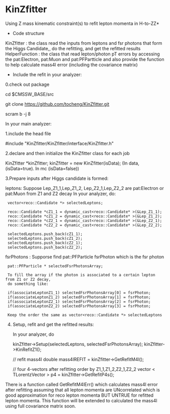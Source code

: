 # KinZfitter
Using Z mass kinematic constraint(s) to refit lepton momenta in H-to-ZZ*

- Code structure

KinZfitter : the class read the inputs from leptons and fsr photons that form the Higgs Candidate,, do the refitting, and get the refitted results
HelperFunction : the class that read lepton/photon pT errors by accessing the pat:Electron, pat:Muon and pat:PFPartticle and also provide the function to help calculate mass4l error (including the covariance matrix)

- Include the refit in your analyzer:

0.check out package

  cd $CMSSW_BASE/src
  
  git clone https://github.com/tocheng/KinZfitter.git
  
  scram b -j 8 

In your main analyzer:

1.include the head file

  #include "KinZfitter/KinZfitter/interface/KinZfitter.h"

2.declare and then initialize the KinZfitter class for each job

  KinZfitter *kinZfitter;
  kinZfitter = new KinZfitter(isData);
  (In data, (isData=true). In mc (isData=false))

3.Prepare inputs after Higgs candidate is formed:

  leptons: 
   Suppose Lep_Z1_1,Lep_Z1_2, Lep_Z2_1,Lep_Z2_2 are pat:Electron or pat:Muon from Z1 and Z2 decay
   In your analyzer, do:

     vector<reco::Candidate *> selectedLeptons;

     reco::Candidate *cZ1_1 = dynamic_cast<reco::Candidate* >(&Lep_Z1_1);
     reco::Candidate *cZ1_2 = dynamic_cast<reco::Candidate* >(&Lep_Z1_2);
     reco::Candidate *cZ2_1 = dynamic_cast<reco::Candidate* >(&Lep_Z2_1);
     reco::Candidate *cZ2_2 = dynamic_cast<reco::Candidate* >(&Lep_Z2_2);

     selectedLeptons.push_back(cZ1_1);
     selectedLeptons.push_back(cZ1_2);
     selectedLeptons.push_back(cZ2_1);
     selectedLeptons.push_back(cZ2_2);

  fsrPhotons :
     Supporse find pat::PFParticle fsrPhoton which is the fsr photon

     pat::PFParticle * selectedFsrPhotonsArray;
         
     To fill the array if the photon is associated to a certain lepton from Z1 or Z2 decay, 
     do something like:

     if(associateLeptonZ1_1) selectedFsrPhotonsArray[0] = fsrPhoton;
     if(associateLeptonZ1_2) selectedFsrPhotonsArray[1] = fsrPhoton;
     if(associateLeptonZ2_1) selectedFsrPhotonsArray[2] = fsrPhoton;
     if(associateLeptonZ2_2) selectedFsrPhotonsArray[3] = fsrPhoton;
 
     Keep the order the same as vector<reco::Candidate *> selectedLeptons

4. Setup, refit and get the refitted results:

   In your analyzer, do

      kinZfitter->Setup(selectedLeptons, selectedFsrPhotonsArray);
      kinZfitter->KinRefitZ1();

      // refit mass4l
      double mass4lREFIT = kinZfitter->GetRefitM4l();

      // four 4-vectors after refitting order by Z1_1,Z1_2,Z2_1,Z2_2
      vector < TLorentzVector > p4 = kinZfitter->GetRefitP4s(); 

  There is a function called GetRefitM4lErr() which calculates mass4l error after refitting 
  assuming that all lepton momenta are UNcorrelated 
  which is good approximation for reco lepton momenta BUT UNTRUE for refitted lepton momenta.
  This function will be extended to calculated the mass4l using full covariance matrix soon.






